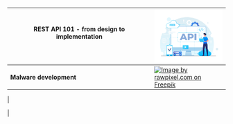 <!-- max 55 chars for the title of card -->
<!-- for the card image use 4:3 ratio -->

|**REST API 101** - from design to implementation &emsp;&emsp;&emsp;&emsp;&emsp;&emsp;&emsp;&emsp;&emsp;&emsp;&emsp;&emsp;&emsp;&emsp;&emsp;&emsp;&emsp;&emsp;&emsp;&emsp;&emsp;| [![Image by freepik](./imgs/index/rest_api_101.jpg)](./rest_api_101/index)|
|---|---|
|**Malware development** | [![Image by rawpixel.com on Freepik](./imgs/index/malware_development.jpg)](./malware_development/index)|
|
<!-- **sffjlassssssssssssssssjslfkjsljlksajlkfjlklsajlfjslakjf** | [![rest_api_101](./imgs/rest_api_101.png)](./rest_api_101/0_API_Design/api_design.md)|


<a href="https://www.freepik.com/free-vector/illustration-virus-detection_3139841.htm#fromView=search&page=1&position=0&uuid=785a5f68-5f49-441a-8103-cb9eb9bfd514&query=malware"></a>
-->|